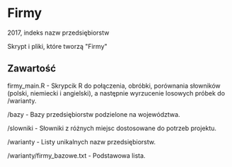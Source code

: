 # Firmy
2017, indeks nazw przedsiębiorstw

Skrypt i pliki, które tworzą "Firmy"

## Zawartość

firmy_main.R - Skrypcik R do połączenia, obróbki, porównania słowników (polski, niemiecki i angielski), a następnie wyrzucenie losowych próbek do /warianty.

/bazy - Bazy przedsiębiorstw podzielone na województwa.

/slowniki - Słowniki z różnych miejsc dostosowane do potrzeb projektu.

/warianty - Listy unikalnych nazw przedsiębiorstw.

/warianty/firmy_bazowe.txt - Podstawowa lista.